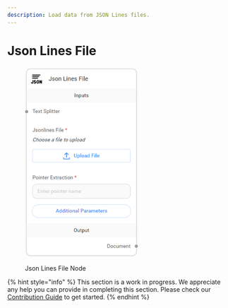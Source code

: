 ```yaml
---
description: Load data from JSON Lines files.
---
```


# Json Lines File

<figure><img src="../../../.gitbook/assets/image (1) (1) (1) (1) (1).png" alt="" width="256"><figcaption><p>Json Lines File Node</p></figcaption></figure>

{% hint style="info" %}
This section is a work in progress. We appreciate any help you can provide in completing this section. Please check our [Contribution Guide](https://toi500.gitbook.io/flowise-docs/contributing) to get started.
{% endhint %}
